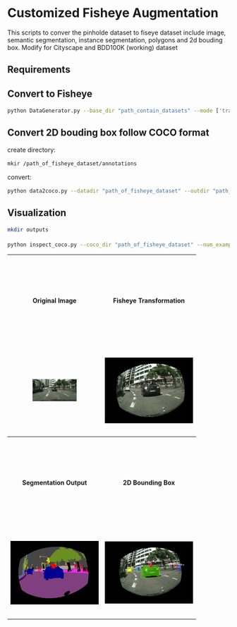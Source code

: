 # Customized Fisheye Augmentation 

This scripts to conver the pinholde dataset to fiseye dataset include image, semantic segmentation, instance segmentation, polygons and 2d bouding box. Modify for Cityscape and BDD100K (working) dataset
## Requirements

## Convert to Fisheye

```bash
python DataGenerator.py --base_dir "path_contain_datasets" --mode ['train', 'val'] --dataset ['cityscape', 'bdd100k']
``` 


## Convert 2D bouding box follow COCO format

create directory:
```bash
mkir /path_of_fisheye_dataset/annotations
```
convert:
```bash
python data2coco.py --datadir "path_of_fisheye_dataset" --outdir "path_of_fisheye_dataset/annotations"
```

## Visualization

```bash
mkdir outputs

python inspect_coco.py --coco_dir "path_of_fisheye_dataset" --num_examples 5
```

<!-- | Original image        | Fisheye        |
|-----------------|----------------|
| ![Image 1](outputs/frankfurt_000001_038418_leftImg8bit.png) | ![Image 2](outputs/image(2).png) |
| Segmentation        | 2d Bouding box        |
| ![Image 3](outputs/image(1).png) | ![Image 4](outputs/image(3).png) | -->

<table>
  <tr>
    <th style="width: 200px; height: 200px; text-align: center;">Original Image</th>
    <th style="width: 200px; height: 200px; text-align: center;">Fisheye Transformation</th>
  </tr>
  <tr>
    <td style="width: 200px; height: 200px; text-align: center; vertical-align: middle;">
      <img src="outputs/frankfurt_000001_038418_leftImg8bit.png" alt="Original" style="width: 50%; height: auto;">
    </td>
    <td style="width: 200px; height: 200px; text-align: center; vertical-align: middle;">
      <img src="outputs/image(2).png" alt="Fisheye" style="width: 100%; height: auto;">
    </td>
  </tr>
  <tr>
    <th style="width: 200px; height: 200px; text-align: center;">Segmentation Output</th>
    <th style="width: 200px; height: 200px; text-align: center;">2D Bounding Box</th>
  </tr>
  <tr>
    <td style="width: 200px; height: 200px; text-align: center; vertical-align: middle;">
      <img src="outputs/image(1).png" alt="Segmentation" style="width: 100%; height: auto;">
    </td>
    <td style="width: 200px; height: 200px; text-align: center; vertical-align: middle;">
      <img src="outputs/image(3).png" alt="Bounding Box" style="width: 100%; height: auto;">
    </td>
  </tr>
</table>